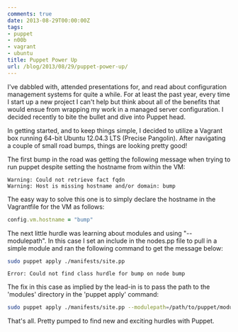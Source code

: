 ```yaml
---
comments: true
date: 2013-08-29T00:00:00Z
tags:
- puppet
- n00b
- vagrant
- ubuntu
title: Puppet Power Up
url: /blog/2013/08/29/puppet-power-up/
---
```


I've dabbled with, attended presentations for, and read about configuration management systems for quite a while. For at least the past year, every time I start up a new project I can't help but think about all of the benefits that would ensue from wrapping my work in a managed server configuration. I decided recently to bite the bullet and dive into Puppet head.

In getting started, and to keep things simple, I decided to utilize a Vagrant box running 64-bit Ubuntu 12.04.3 LTS (Precise Pangolin). After navigating a couple of small road bumps, things are looking pretty good!

The first bump in the road was getting the following message when trying to run puppet despite setting the hostname from within the VM:

``` text Warning
Warning: Could not retrieve fact fqdn
Warning: Host is missing hostname and/or domain: bump
```

The easy way to solve this one is to simply declare the hostname in the Vagrantfile for the VM as follows:

``` ruby Vagrantfile
config.vm.hostname = "bump"
```

The next little hurdle was learning about modules and using "--modulepath". In this case I set an include in the nodes.pp file to pull in a simple module and ran the following command to get the message below:

``` bash Command
sudo puppet apply ./manifests/site.pp
```

``` text Error
Error: Could not find class hurdle for bump on node bump
```

The fix in this case as implied by the lead-in is to pass the path to the 'modules' directory in the 'puppet apply' command:

``` bash Command
sudo puppet apply ./manifests/site.pp --modulepath=/path/to/puppet/modules/
```

That's all. Pretty pumped to find new and exciting hurdles with Puppet.
